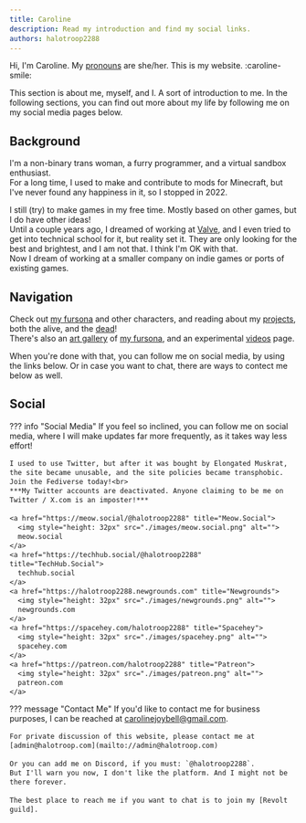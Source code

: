 ```yaml
---
title: Caroline
description: Read my introduction and find my social links.
authors: halotroop2288
---
```


Hi, I'm Caroline. My [pronouns] are she/her. This is my website. :caroline-smile:

This section is about me, myself, and I. A sort of introduction to me.
In the following sections, you can find out more about my life
by following me on my social media pages below.

## Background

I'm a non-binary trans woman, a furry programmer, and a virtual sandbox enthusiast.<br>
For a long time, I used to make and contribute to mods for Minecraft,
but I've never found any happiness in it, so I stopped in 2022.

I still (try) to make games in my free time. Mostly based on other games, but I do have other ideas!<br>
Until a couple years ago, I dreamed of working at [Valve](https://valvesoftware.com), and I even tried to get into technical school for it,
but reality set it. They are only looking for the best and brightest, and I am not that.
I think I'm OK with that. <br>
Now I dream of working at a smaller company on indie games or ports of existing games.

## Navigation

Check out [my fursona] and other characters,
and reading about my [projects](projects),
both the alive, and the [dead](projects/dead)!<br>
There's also an [art gallery](art-gallery) of [my fursona], and an experimental [videos] page.<br>

When you're done with that, you can follow me on social media, by using the links below.
Or in case you want to chat, there are ways to contect me below as well.

## Social

??? info "Social Media"
    If you feel so inclined, you can follow me on social media,
    where I will make updates far more frequently, as it takes way less effort!

    I used to use Twitter, but after it was bought by Elongated Muskrat,
    the site became unusable, and the site policies became transphobic. Join the Fediverse today!<br>
    ***My Twitter accounts are deactivated. Anyone claiming to be me on Twitter / X.com is an imposter!***

    <a href="https://meow.social/@halotroop2288" title="Meow.Social">
      <img style="height: 32px" src="./images/meow.social.png" alt="">
      meow.social
    </a>
    <a href="https://techhub.social/@halotroop2288" title="TechHub.Social">
      techhub.social
    </a>
    <a href="https://halotroop2288.newgrounds.com" title="Newgrounds">
      <img style="height: 32px" src="./images/newgrounds.png" alt="">
      newgrounds.com
    </a>
    <a href="https://spacehey.com/halotroop2288" title="Spacehey">
      <img style="height: 32px" src="./images/spacehey.png" alt="">
      spacehey.com
    </a>
    <a href="https://patreon.com/halotroop2288" title="Patreon">
      <img style="height: 32px" src="./images/patreon.png" alt="">
      patreon.com
    </a>

??? message "Contact Me"
    If you'd like to contact me for business purposes, I can be reached at
    [carolinejoybell@gmail.com](mailto://carolinejoybell@gmail.com "My email address").

    For private discussion of this website, please contact me at
    [admin@halotroop.com](mailto://admin@halotroop.com)

    Or you can add me on Discord, if you must: `@halotroop2288`.
    But I'll warn you now, I don't like the platform. And I might not be there forever.

    The best place to reach me if you want to chat is to join my [Revolt guild].

<!-- Static Links --->

[blog]:/caroline/blog
[my fursona]:/caroline/characters/caroline
[videos]:/caroline/videos
[pronouns]:https://pronouns.page/@halotroop2288
[Revolt]:https://revolt.chat
[Revolt guild]:https://rvlt.gg/EmND69QW
